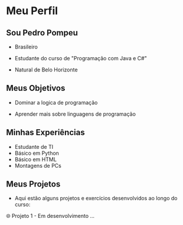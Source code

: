 # Meu Perfil



## Sou Pedro Pompeu



- Brasileiro

- Estudante do curso de "Programação com Java e C#"

- Natural de Belo Horizonte



## Meus Objetivos



- Dominar a logica de programação

- Aprender mais sobre linguagens de programação 

## Minhas Experiências 

- Estudante de TI
- Básico em Python
- Básico em HTML
- Montagens de PCs 

## Meus Projetos 

- Aqui estão alguns projetos e exercícios desenvolvidos ao longo do curso:

🌐 Projeto 1 - Em desenvolvimento ...

